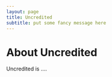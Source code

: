 ```yaml
---
layout: page
title: Uncredited
subtitle: put some fancy message here
---
```


# About Uncredited

Uncredited is ....